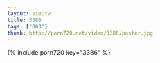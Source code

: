 ```yaml
--- 
layout: sieutv
title: 3386
tags: ["003"]
thumb: http://porn720.net/video/3386/poster.jpg
---
```

{% include porn720 key="3386" %} 
